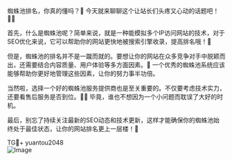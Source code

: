 蜘蛛池排名，你真的懂吗？👀 今天就来聊聊这个让站长们头疼又心动的话题吧！👨‍💻

首先，什么是蜘蛛池呢？简单来说，就是一种能模拟多个IP访问网站的技术，对于SEO优化来说，它可以帮助你的网站更快地被搜索引擎收录，提高排名哦！🌟

但是，蜘蛛池的排名并不是一蹴而就的。要想让你的网站在众多竞争对手中脱颖而出，还需要结合内容质量、用户体验等多方面因素。📝 一个优秀的蜘蛛池系统应该能够帮助你更好地管理这些因素，让你的努力事半功倍。

当然啦，选择一个好的蜘蛛池服务提供商也是至关重要的。不仅要考虑技术实力，还要看售后服务是否到位。👨‍🔧 毕竟，谁也不想因为一个小问题而耽误了大好的时机。

最后，别忘了持续关注最新的SEO动态和技术更新，这样才能确保你的蜘蛛池始终处于最佳状态，让你的网站排名更上一层楼！🚀

TG💪+ yuantou2048  
![Image](https://github.com/user-attachments/assets/42a5a4a5-fea9-4a1d-8aa0-73e57e430cca)